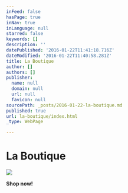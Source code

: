 ```yaml
---
inFeed: false
hasPage: true
inNav: true
inLanguage: null
starred: false
keywords: []
description: ''
datePublished: '2016-01-22T11:41:18.716Z'
dateModified: '2016-01-22T11:40:58.281Z'
title: La Boutique
author: []
authors: []
publisher:
  name: null
  domain: null
  url: null
  favicon: null
sourcePath: _posts/2016-01-22-la-boutique.md
published: true
url: la-boutique/index.html
_type: WebPage

---
```

# La Boutique
![](https://the-grid-user-content.s3-us-west-2.amazonaws.com/a1194c86-1e3e-45aa-86e7-b1103ede7922.jpg)

**Shop now!**